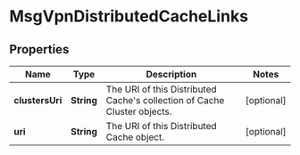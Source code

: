 
# MsgVpnDistributedCacheLinks

## Properties
Name | Type | Description | Notes
------------ | ------------- | ------------- | -------------
**clustersUri** | **String** | The URI of this Distributed Cache&#39;s collection of Cache Cluster objects. |  [optional]
**uri** | **String** | The URI of this Distributed Cache object. |  [optional]




